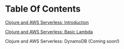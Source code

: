 Table Of Contents
=================

[Clojure and AWS Serverless: Introduction](https://medium.com/@jamesleonis/clojure-and-aws-serverless-introduction-8a1c51a1415d)

[Clojure and AWS Serverless: Basic Lambda](https://medium.com/@jamesleonis/clojure-and-aws-serverless-basic-lambda-201b60183d6d)

Clojure and AWS Serverless: DynamoDB (Coming soon!)
